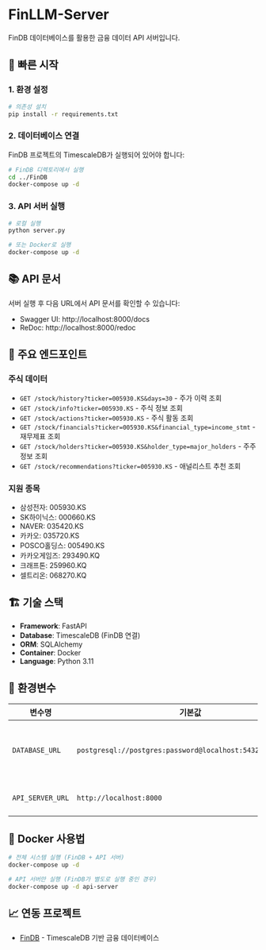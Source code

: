 # FinLLM-Server

FinDB 데이터베이스를 활용한 금융 데이터 API 서버입니다.

## 🚀 빠른 시작

### 1. 환경 설정

```bash
# 의존성 설치
pip install -r requirements.txt
```

### 2. 데이터베이스 연결

FinDB 프로젝트의 TimescaleDB가 실행되어 있어야 합니다:

```bash
# FinDB 디렉토리에서 실행
cd ../FinDB
docker-compose up -d
```

### 3. API 서버 실행

```bash
# 로컬 실행
python server.py

# 또는 Docker로 실행
docker-compose up -d
```

## 📚 API 문서

서버 실행 후 다음 URL에서 API 문서를 확인할 수 있습니다:
- Swagger UI: http://localhost:8000/docs
- ReDoc: http://localhost:8000/redoc

## 🔧 주요 엔드포인트

### 주식 데이터
- `GET /stock/history?ticker=005930.KS&days=30` - 주가 이력 조회
- `GET /stock/info?ticker=005930.KS` - 주식 정보 조회
- `GET /stock/actions?ticker=005930.KS` - 주식 활동 조회
- `GET /stock/financials?ticker=005930.KS&financial_type=income_stmt` - 재무제표 조회
- `GET /stock/holders?ticker=005930.KS&holder_type=major_holders` - 주주 정보 조회
- `GET /stock/recommendations?ticker=005930.KS` - 애널리스트 추천 조회

### 지원 종목
- 삼성전자: 005930.KS
- SK하이닉스: 000660.KS
- NAVER: 035420.KS
- 카카오: 035720.KS
- POSCO홀딩스: 005490.KS
- 카카오게임즈: 293490.KQ
- 크래프톤: 259960.KQ
- 셀트리온: 068270.KQ

## 🏗️ 기술 스택

- **Framework**: FastAPI
- **Database**: TimescaleDB (FinDB 연결)
- **ORM**: SQLAlchemy
- **Container**: Docker
- **Language**: Python 3.11

## 🔄 환경변수

| 변수명 | 기본값 | 설명 |
|--------|--------|------|
| `DATABASE_URL` | `postgresql://postgres:password@localhost:5432/finance_db` | 데이터베이스 연결 URL |
| `API_SERVER_URL` | `http://localhost:8000` | API 서버 URL |

## 🐳 Docker 사용법

```bash
# 전체 시스템 실행 (FinDB + API 서버)
docker-compose up -d

# API 서버만 실행 (FinDB가 별도로 실행 중인 경우)
docker-compose up -d api-server
```

## 📈 연동 프로젝트

- [FinDB](../FinDB) - TimescaleDB 기반 금융 데이터베이스